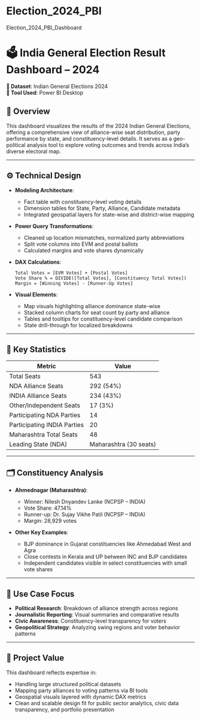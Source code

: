 # Election_2024_PBI
Election_2024_PBI_Dashboard



# 🗳️ India General Election Result Dashboard – 2024  
**📅 Dataset**: Indian General Elections 2024  
**🔧 Tool Used**: Power BI Desktop

## 📌 Overview  
This dashboard visualizes the results of the 2024 Indian General Elections, offering a comprehensive view of alliance-wise seat distribution, party performance by state, and constituency-level details. It serves as a geo-political analysis tool to explore voting outcomes and trends across India’s diverse electoral map.

---

## ⚙️ Technical Design  

- **Modeling Architecture**:  
  - Fact table with constituency-level voting details  
  - Dimension tables for State, Party, Alliance, Candidate metadata  
  - Integrated geospatial layers for state-wise and district-wise mapping

- **Power Query Transformations**:  
  - Cleaned up location mismatches, normalized party abbreviations  
  - Split vote columns into EVM and postal ballots  
  - Calculated margins and vote shares dynamically

- **DAX Calculations**:
  ```DAX
  Total Votes = [EVM Votes] + [Postal Votes]  
  Vote Share % = DIVIDE([Total Votes], [Constituency Total Votes])  
  Margin = [Winning Votes] - [Runner-Up Votes]
  ```

- **Visual Elements**:  
  - Map visuals highlighting alliance dominance state-wise  
  - Stacked column charts for seat count by party and alliance  
  - Tables and tooltips for constituency-level candidate comparison  
  - State drill-through for localized breakdowns  

---

## 🔢 Key Statistics  

| Metric                         | Value        |
|--------------------------------|--------------|
| Total Seats                    | 543          |
| NDA Alliance Seats             | 292 (54%)    |
| INDIA Alliance Seats           | 234 (43%)    |
| Other/Independent Seats        | 17 (3%)      |
| Participating NDA Parties      | 14           |
| Participating INDIA Parties    | 20           |
| Maharashtra Total Seats        | 48           |
| Leading State (NDA)            | Maharashtra (30 seats) |

---

## 🗂 Constituency Analysis  

- **Ahmednagar (Maharashtra)**:  
  - Winner: Nilesh Dnyandev Lanke (NCPSP – INDIA)  
  - Vote Share: 47.14%  
  - Runner-up: Dr. Sujay Vikhe Patil (NCPSP – INDIA)  
  - Margin: 28,929 votes  

- **Other Key Examples**:  
  - BJP dominance in Gujarat constituencies like Ahmedabad West and Agra  
  - Close contests in Kerala and UP between INC and BJP candidates  
  - Independent candidates visible in select constituencies with small vote shares

---

## 🧭 Use Case Focus  

- **Political Research**: Breakdown of alliance strength across regions  
- **Journalistic Reporting**: Visual summaries and comparative results  
- **Civic Awareness**: Constituency-level transparency for voters  
- **Geopolitical Strategy**: Analyzing swing regions and voter behavior patterns

---

## 💼 Project Value  
This dashboard reflects expertise in:
- Handling large structured political datasets  
- Mapping party alliances to voting patterns via BI tools  
- Geospatial visuals layered with dynamic DAX metrics  
- Clean and scalable design fit for public sector analytics, civic data transparency, and portfolio presentation



